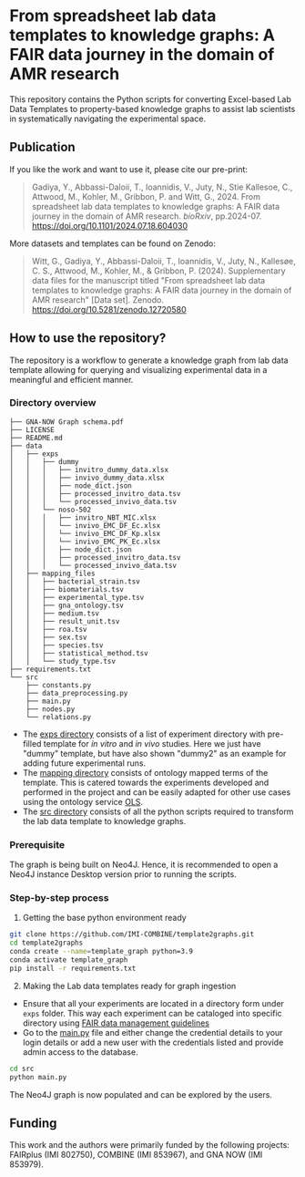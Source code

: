 # From spreadsheet lab data templates to knowledge graphs: A FAIR data journey in the domain of AMR research

This repository contains the Python scripts for converting Excel-based Lab Data Templates to property-based knowledge graphs to assist lab scientists in systematically navigating the experimental space.

## Publication

If you like the work and want to use it, please cite our pre-print:
> Gadiya, Y., Abbassi-Daloii, T., Ioannidis, V., Juty, N., Stie Kallesoe, C., Attwood, M., Kohler, M., Gribbon, P. and Witt, G., 2024. From spreadsheet lab data templates to knowledge graphs: A FAIR data journey in the domain of AMR research. _bioRxiv_, pp.2024-07. https://doi.org/10.1101/2024.07.18.604030

More datasets and templates can be found on Zenodo:
> Witt, G., Gadiya, Y., Abbassi-Daloii, T., Ioannidis, V., Juty, N., Kallesøe, C. S., Attwood, M., Kohler, M., & Gribbon, P. (2024). Supplementary data files for the manuscript titled "From spreadsheet lab data templates to knowledge graphs: A FAIR data journey in the domain of AMR research" [Data set]. Zenodo. https://doi.org/10.5281/zenodo.12720580

## How to use the repository?

The repository is a workflow to generate a knowledge graph from lab data template allowing for querying and visualizing experimental data in a meaningful and efficient manner.

### Directory overview

```
├── GNA-NOW Graph schema.pdf
├── LICENSE
├── README.md
├── data
│   ├── exps
│   │   ├── dummy
│   │   │   ├── invitro_dummy_data.xlsx
│   │   │   ├── invivo_dummy_data.xlsx
│   │   │   ├── node_dict.json
│   │   │   ├── processed_invitro_data.tsv
│   │   │   └── processed_invivo_data.tsv
│   │   └── noso-502
│   │   │   ├── invitro_NBT_MIC.xlsx
│   │   │   └── invivo_EMC_DF_Ec.xlsx
│   │   │   └── invivo_EMC_DF_Kp.xlsx
│   │   │   └── invivo_EMC_PK_Ec.xlsx
│   │   │   ├── node_dict.json
│   │   │   ├── processed_invitro_data.tsv
│   │   │   └── processed_invivo_data.tsv
│   ├── mapping_files
│   │   ├── bacterial_strain.tsv
│   │   ├── biomaterials.tsv
│   │   ├── experimental_type.tsv
│   │   ├── gna_ontology.tsv
│   │   ├── medium.tsv
│   │   ├── result_unit.tsv
│   │   ├── roa.tsv
│   │   ├── sex.tsv
│   │   ├── species.tsv
│   │   ├── statistical_method.tsv
│   │   └── study_type.tsv
├── requirements.txt
└── src
    ├── constants.py
    ├── data_preprocessing.py
    ├── main.py
    ├── nodes.py
    └── relations.py
```

* The [exps directory](data/exps/) consists of a list of experiment directory with pre-filled template for *in vitro* and *in vivo* studies. Here we just have "dummy" template, but have also shown "dummy2" as an example for adding future experimental runs.
* The [mapping directory](data/mapping_files/) consists of ontology mapped terms of the template. This is catered towards the experiments developed and performed in the project and can be easily adapted for other use cases using the ontology service [OLS](https://www.ebi.ac.uk/ols4).
* The [src directory](src/) consists of all the python scripts required to transform the lab data template to knowledge graphs.

### Prerequisite

The graph is being built on Neo4J. Hence, it is recommended to open a Neo4J instance Desktop version prior to running the scripts.

### Step-by-step process

1. Getting the base python environment ready
```bash
git clone https://github.com/IMI-COMBINE/template2graphs.git
cd template2graphs
conda create --name=template_graph python=3.9
conda activate template_graph
pip install -r requirements.txt
```

2. Making the Lab data templates ready for graph ingestion
* Ensure that all your experiments are located in a directory form under `exps` folder. This way each experiment can be cataloged into specific directory using [FAIR data management guidelines](https://rdmkit.elixir-europe.org/data_organisation)
* Go to the [main.py](src/main.py) file and either change the credential details to your login details or add a new user with the credentials listed and provide admin access to the database.
```bash
cd src
python main.py
```

The Neo4J graph is now populated and can be explored by the users.

## Funding
This work and the authors were primarily funded by the following projects: FAIRplus (IMI 802750), COMBINE (IMI 853967), and GNA NOW (IMI 853979).

